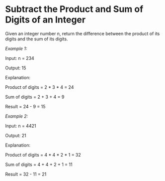 # Subtract the Product and Sum of Digits of an Integer

Given an integer number n, return the difference between the product of its digits and the sum of its digits.
 
*Example 1:*

Input: n = 234

Output: 15 

Explanation:

Product of digits = 2 * 3 * 4 = 24 

Sum of digits = 2 + 3 + 4 = 9 

Result = 24 - 9 = 15

*Example 2:*

Input: n = 4421

Output: 21

Explanation: 

Product of digits = 4 * 4 * 2 * 1 = 32 

Sum of digits = 4 + 4 + 2 + 1 = 11 

Result = 32 - 11 = 21